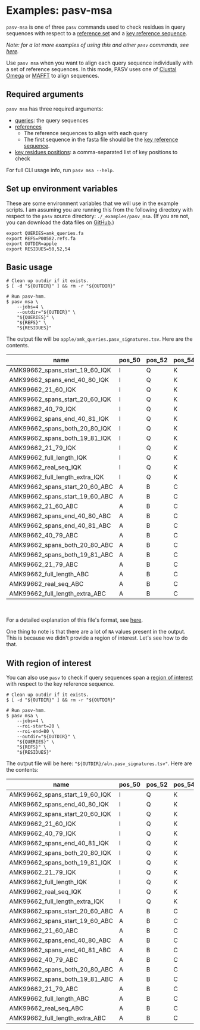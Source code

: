 # Examples: pasv-msa

`pasv-msa` is one of three `pasv` commands used to check residues in query sequences with respect to a [reference set](./jargon.md#references-reference-sequences) and a [key reference sequence](./jargon.md#key-reference-sequences-positions-residues).

*Note: for a lot more examples of using this and other `pasv` commands, see [here](./tons-of-examples.md).*

Use `pasv msa` when you want to align each query sequence individually with a set of reference sequences.  In this mode, PASV uses one of [Clustal Omega](http://www.clustal.org/omega/) or [MAFFT](https://mafft.cbrc.jp/alignment/software/) to align sequences.

## Required arguments

`pasv msa` has three required arguments:

* [queries](./jargon.md#queries-query-sequences): the query sequences
* [references](./jargon.md#references-reference-sequences)
    * The reference sequences to align with each query
	* The first sequence in the fasta file should be the [key reference sequence](./jargon.md#key-reference-sequences-positions-residues).
* [key residues positions](./jargon.md#key-reference-sequences-positions-residues): a comma-separated list of key positions to check

For full CLI usage info, run `pasv msa --help`.

## Set up environment variables

These are some environment variables that we will use in the example scripts. I am assuming you are running this from the following directory with respect to the `pasv` source directory: `./_examples/pasv_msa`. (If you are not, you can download the data files on [GitHub](https://github.com/mooreryan/pasv/tree/master/_examples/pasv_msa).)

```
export QUERIES=amk_queries.fa
export REFS=P00582.refs.fa
export OUTDIR=apple
export RESIDUES=50,52,54
```

## Basic usage

```
# Clean up outdir if it exists.
$ [ -d "${OUTDIR}" ] && rm -r "${OUTDIR}"

# Run pasv-hmm.
$ pasv msa \
    --jobs=4 \
    --outdir="${OUTDIR}" \
    "${QUERIES}" \
    "${REFS}" \
    "${RESIDUES}"
```

The output file will be `apple/amk_queries.pasv_signatures.tsv`.  Here are the contents.

| name                           | pos_50 | pos_52 | pos_54 | signature | spans_start | spans_end | spans |
|--------------------------------|--------|--------|--------|-----------|-------------|-----------|-------|
| AMK99662_spans_start_19_60_IQK | I      | Q      | K      | IQK       | NA          | NA        | NA    |
| AMK99662_spans_end_40_80_IQK   | I      | Q      | K      | IQK       | NA          | NA        | NA    |
| AMK99662_21_60_IQK             | I      | Q      | K      | IQK       | NA          | NA        | NA    |
| AMK99662_spans_start_20_60_IQK | I      | Q      | K      | IQK       | NA          | NA        | NA    |
| AMK99662_40_79_IQK             | I      | Q      | K      | IQK       | NA          | NA        | NA    |
| AMK99662_spans_end_40_81_IQK   | I      | Q      | K      | IQK       | NA          | NA        | NA    |
| AMK99662_spans_both_20_80_IQK  | I      | Q      | K      | IQK       | NA          | NA        | NA    |
| AMK99662_spans_both_19_81_IQK  | I      | Q      | K      | IQK       | NA          | NA        | NA    |
| AMK99662_21_79_IQK             | I      | Q      | K      | IQK       | NA          | NA        | NA    |
| AMK99662_full_length_IQK       | I      | Q      | K      | IQK       | NA          | NA        | NA    |
| AMK99662_real_seq_IQK          | I      | Q      | K      | IQK       | NA          | NA        | NA    |
| AMK99662_full_length_extra_IQK | I      | Q      | K      | IQK       | NA          | NA        | NA    |
| AMK99662_spans_start_20_60_ABC | A      | B      | C      | ABC       | NA          | NA        | NA    |
| AMK99662_spans_start_19_60_ABC | A      | B      | C      | ABC       | NA          | NA        | NA    |
| AMK99662_21_60_ABC             | A      | B      | C      | ABC       | NA          | NA        | NA    |
| AMK99662_spans_end_40_80_ABC   | A      | B      | C      | ABC       | NA          | NA        | NA    |
| AMK99662_spans_end_40_81_ABC   | A      | B      | C      | ABC       | NA          | NA        | NA    |
| AMK99662_40_79_ABC             | A      | B      | C      | ABC       | NA          | NA        | NA    |
| AMK99662_spans_both_20_80_ABC  | A      | B      | C      | ABC       | NA          | NA        | NA    |
| AMK99662_spans_both_19_81_ABC  | A      | B      | C      | ABC       | NA          | NA        | NA    |
| AMK99662_21_79_ABC             | A      | B      | C      | ABC       | NA          | NA        | NA    |
| AMK99662_full_length_ABC       | A      | B      | C      | ABC       | NA          | NA        | NA    |
| AMK99662_real_seq_ABC          | A      | B      | C      | ABC       | NA          | NA        | NA    |
| AMK99662_full_length_extra_ABC | A      | B      | C      | ABC       | NA          | NA        | NA    |

<br>

For a detailed explanation of this file's format, see [here](./pasv-output.md).

One thing to note is that there are a lot of `NA` values present in the output.  This is because we didn't provide a region of interest.  Let's see how to do that.

## With region of interest

You can also use `pasv` to check if query sequences span a [region of interest](./jargon.md#region-of-interest) with respect to the key reference sequence.

```
# Clean up outdir if it exists.
$ [ -d "${OUTDIR}" ] && rm -r "${OUTDIR}"

# Run pasv-hmm.
$ pasv msa \
    --jobs=4 \
    --roi-start=20 \
    --roi-end=80 \
    --outdir="${OUTDIR}" \
    "${QUERIES}" \
    "${REFS}" \
    "${RESIDUES}"
```

The output file will be here: `"${OUTDIR}/aln.pasv_signatures.tsv"`.  Here are the contents:

| name                           | pos_50 | pos_52 | pos_54 | signature | spans_start | spans_end | spans   |
|--------------------------------|--------|--------|--------|-----------|-------------|-----------|---------|
| AMK99662_spans_start_19_60_IQK | I      | Q      | K      | IQK       | Yes         | No        | Start   |
| AMK99662_spans_end_40_80_IQK   | I      | Q      | K      | IQK       | No          | Yes       | End     |
| AMK99662_spans_start_20_60_IQK | I      | Q      | K      | IQK       | Yes         | No        | Start   |
| AMK99662_21_60_IQK             | I      | Q      | K      | IQK       | No          | No        | Neither |
| AMK99662_40_79_IQK             | I      | Q      | K      | IQK       | No          | No        | Neither |
| AMK99662_spans_end_40_81_IQK   | I      | Q      | K      | IQK       | No          | Yes       | End     |
| AMK99662_spans_both_20_80_IQK  | I      | Q      | K      | IQK       | Yes         | Yes       | Both    |
| AMK99662_spans_both_19_81_IQK  | I      | Q      | K      | IQK       | Yes         | Yes       | Both    |
| AMK99662_21_79_IQK             | I      | Q      | K      | IQK       | No          | No        | Neither |
| AMK99662_full_length_IQK       | I      | Q      | K      | IQK       | Yes         | Yes       | Both    |
| AMK99662_real_seq_IQK          | I      | Q      | K      | IQK       | Yes         | Yes       | Both    |
| AMK99662_full_length_extra_IQK | I      | Q      | K      | IQK       | Yes         | Yes       | Both    |
| AMK99662_spans_start_20_60_ABC | A      | B      | C      | ABC       | Yes         | No        | Start   |
| AMK99662_spans_start_19_60_ABC | A      | B      | C      | ABC       | Yes         | No        | Start   |
| AMK99662_21_60_ABC             | A      | B      | C      | ABC       | No          | No        | Neither |
| AMK99662_spans_end_40_80_ABC   | A      | B      | C      | ABC       | No          | Yes       | End     |
| AMK99662_spans_end_40_81_ABC   | A      | B      | C      | ABC       | No          | Yes       | End     |
| AMK99662_40_79_ABC             | A      | B      | C      | ABC       | No          | No        | Neither |
| AMK99662_spans_both_20_80_ABC  | A      | B      | C      | ABC       | Yes         | Yes       | Both    |
| AMK99662_spans_both_19_81_ABC  | A      | B      | C      | ABC       | Yes         | Yes       | Both    |
| AMK99662_21_79_ABC             | A      | B      | C      | ABC       | No          | No        | Neither |
| AMK99662_full_length_ABC       | A      | B      | C      | ABC       | Yes         | Yes       | Both    |
| AMK99662_real_seq_ABC          | A      | B      | C      | ABC       | Yes         | Yes       | Both    |
| AMK99662_full_length_extra_ABC | A      | B      | C      | ABC       | Yes         | Yes       | Both    |
